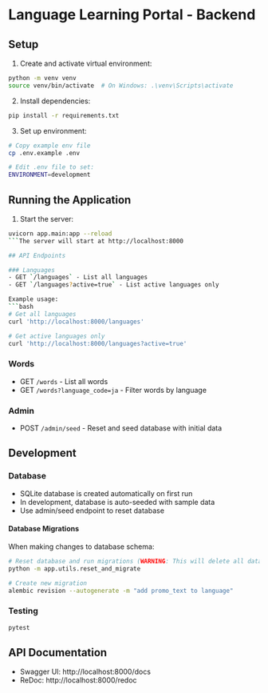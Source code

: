 # Language Learning Portal - Backend

## Setup

1. Create and activate virtual environment:
```bash
python -m venv venv
source venv/bin/activate  # On Windows: .\venv\Scripts\activate
```

2. Install dependencies:
```bash
pip install -r requirements.txt
```

3. Set up environment:
```bash
# Copy example env file
cp .env.example .env

# Edit .env file to set:
ENVIRONMENT=development
```

## Running the Application

1. Start the server:
```bash
uvicorn app.main:app --reload
```The server will start at http://localhost:8000

## API Endpoints

### Languages
- GET `/languages` - List all languages
- GET `/languages?active=true` - List active languages only

Example usage:
```bash
# Get all languages
curl 'http://localhost:8000/languages'

# Get active languages only
curl 'http://localhost:8000/languages?active=true'
```

### Words
- GET `/words` - List all words
- GET `/words?language_code=ja` - Filter words by language

### Admin
- POST `/admin/seed` - Reset and seed database with initial data

## Development

### Database
- SQLite database is created automatically on first run
- In development, database is auto-seeded with sample data
- Use admin/seed endpoint to reset database

#### Database Migrations
When making changes to database schema:
```bash
# Reset database and run migrations (WARNING: This will delete all data!)
python -m app.utils.reset_and_migrate

# Create new migration
alembic revision --autogenerate -m "add promo_text to language"
```

### Testing
```bash
pytest
```

## API Documentation
- Swagger UI: http://localhost:8000/docs
- ReDoc: http://localhost:8000/redoc 

